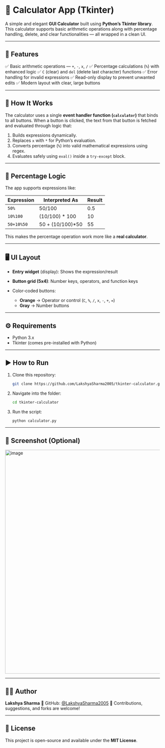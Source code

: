 # 🧮 Calculator App (Tkinter)

A simple and elegant **GUI Calculator** built using **Python’s Tkinter library**.
This calculator supports basic arithmetic operations along with percentage handling, delete, and clear functionalities — all wrapped in a clean UI.

---

## 🚀 Features

✅ Basic arithmetic operations — `+`, `-`, `x`, `/`
✅ Percentage calculations (`%`) with enhanced logic
✅ `C` (clear) and `del` (delete last character) functions
✅ Error handling for invalid expressions
✅ Read-only display to prevent unwanted edits
✅ Modern layout with clear, large buttons

---

## 🧩 How It Works

The calculator uses a single **event handler function (`calculator`)** that binds to all buttons.
When a button is clicked, the text from that button is fetched and evaluated through logic that:

1. Builds expressions dynamically.
2. Replaces `x` with `*` for Python’s evaluation.
3. Converts percentage (`%`) into valid mathematical expressions using regex.
4. Evaluates safely using `eval()` inside a `try-except` block.

---

## 🧠 Percentage Logic

The app supports expressions like:

| Expression | Interpreted As   | Result |
| ---------- | ---------------- | ------ |
| `50%`      | 50/100           | 0.5    |
| `10%100`   | (10/100) * 100   | 10     |
| `50+10%50` | 50 + (10/100)*50 | 55     |

This makes the percentage operation work more like a **real calculator**.

---

## 🖥️ UI Layout

* **Entry widget** (display): Shows the expression/result
* **Button grid (5x4)**: Number keys, operators, and function keys
* Color-coded buttons:

  * **Orange** → Operator or control (`C`, `%`, `/`, `x`, `-`, `+`, `=`)
  * **Gray** → Number buttons

---

## ⚙️ Requirements

* Python 3.x
* Tkinter (comes pre-installed with Python)

---

## ▶️ How to Run

1. Clone this repository:

   ```bash
   git clone https://github.com/LakshyaSharma2005/tkinter-calculator.git
   ```
2. Navigate into the folder:

   ```bash
   cd tkinter-calculator
   ```
3. Run the script:

   ```bash
   python calculator.py
   ```

---

## 📸 Screenshot (Optional)

<img width="620" height="727" alt="image" src="https://github.com/user-attachments/assets/4eb021e5-6082-46d3-8e6a-da07cdeb121e" />


---

## 🧑‍💻 Author

**Lakshya Sharma**
🔗 GitHub: [@LakshyaSharma2005](https://github.com/LakshyaSharma2005)
💬 Contributions, suggestions, and forks are welcome!

---

## 📜 License

This project is open-source and available under the **MIT License**.
